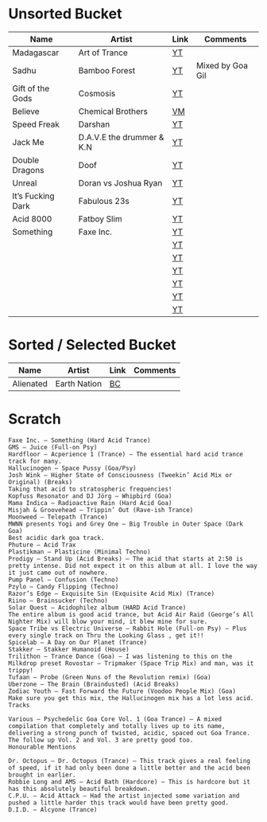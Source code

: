 # Unsorted Bucket

| Name | Artist | Link | Comments |
| --- | --- | --- | --- |
| Madagascar | Art of Trance | [YT](https://www.youtube.com/watch?v=ZY95z8vwEAc) | |
| Sadhu | Bamboo Forest | [YT](https://www.youtube.com/watch?v=PSB9K6rKzCM) | Mixed by Goa Gil |
| Gift of the Gods | Cosmosis | [YT](https://www.youtube.com/watch?v=cQlLBnL-8BE) | |
| Believe | Chemical Brothers | [VM](https://vimeo.com/41545216) | |
| Speed Freak | Darshan | [YT](https://www.youtube.com/watch?v=WWVqgkMuwG0) | |
| Jack Me | D.A.V.E the drummer & K.N | [YT](https://www.youtube.com/watch?v=kJeVpahU2qs) | |
| Double Dragons | Doof | [YT](https://www.youtube.com/watch?v=oN99v-FW2kY) | |
| Unreal | Doran vs Joshua Ryan | [YT](https://www.youtube.com/watch?v=-yT6eDW8I1U) | |
| It’s Fucking Dark | Fabulous 23s | [YT](https://www.youtube.com/watch?v=zv-IMmyfmPU) | |
| Acid 8000 | Fatboy Slim | [YT](https://www.youtube.com/watch?v=L5c8rGWqAHY) | |
| Something | Faxe Inc. | [YT](https://www.youtube.com/watch?v=rLCU1aJbb_c) | |
| | | [YT]() | |
| | | [YT]() | |
| | | [YT]() | |
| | | [YT]() | |
| | | [YT]() | |
| | | [YT]() | |

# Sorted / Selected Bucket
| Name | Artist | Link | Comments |
| --- | --- | --- | --- |
| Alienated | Earth Nation | [BC](https://avatarmusic.bandcamp.com/track/earth-nation-alienated) | |

# Scratch
```
Faxe Inc. – Something (Hard Acid Trance)
GMS – Juice (Full-on Psy)
Hardfloor – Acperience 1 (Trance) – The essential hard acid trance track for many.
Hallucinogen – Space Pussy (Goa/Psy)
Josh Wink – Higher State of Consciousness (Tweekin’ Acid Mix or Original) (Breaks)
Taking that acid to stratospheric frequencies!
Kopfuss Resonator and DJ Jörg – Whipbird (Goa)
Mama Indica – Radioactive Rain (Hard Acid Goa)
Misjah & Groovehead – Trippin’ Out (Rave-ish Trance)
Moonweed – Telepath (Trance)
MWNN presents Yogi and Grey One – Big Trouble in Outer Space (Dark Goa)
Best acidic dark goa track.
Phuture – Acid Trax
Plastikman – Plasticine (Minimal Techno)
Prodigy – Stand Up (Acid Breaks) – The acid that starts at 2:50 is pretty intense. Did not expect it on this album at all. I love the way it just came out of nowhere.
Pump Panel – Confusion (Techno)
Pzylo – Candy Flipping (Techno)
Razor’s Edge – Exquisite Sin (Exquisite Acid Mix) (Trance)
Riino – Brainsucker (Techno)
Solar Quest – Acidophilez album (HARD Acid Trance)
The entire album is good acid trance, but Acid Air Raid (George’s All Nighter Mix) will blow your mind, it blew mine for sure.
Space Tribe vs Electric Universe – Rabbit Hole (Full-on Psy) – Plus every single track on Thru the Looking Glass , get it!!
Spicelab – A Day on Our Planet (Trance)
Stakker – Stakker Humanoid (House)
Trilithon – Trance Dance (Goa) – I was listening to this on the Milkdrop preset Rovostar – Tripmaker (Space Trip Mix) and man, was it trippy!
Tufaan – Probe (Green Nuns of the Revolution remix) (Goa)
Uberzone – The Brain (Braindusted) (Acid Breaks)
Zodiac Youth – Fast Forward the Future (Voodoo People Mix) (Goa)
Make sure you get this mix, the Hallucinogen mix has a lot less acid.
Tracks

Various – Psychedelic Goa Core Vol. 1 (Goa Trance) – A mixed compilation that completely and totally lives up to its name, delivering a strong punch of twisted, acidic, spaced out Goa Trance. The follow up Vol. 2 and Vol. 3 are pretty good too.
Honourable Mentions

Dr. Octopus – Dr. Octopus (Trance) – This track gives a real feeling of speed, if it had only been done a little better and the acid been brought in earlier.
Robbie Long and AMS – Acid Bath (Hardcore) – This is hardcore but it has this absolutely beautiful breakdown.
C.P.U. – Acid Attack – Had the artist injected some variation and pushed a little harder this track would have been pretty good.
D.I.D. – Alcyone (Trance)
```

